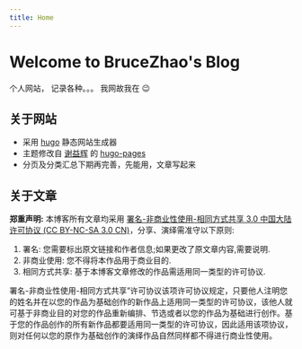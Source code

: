 ```yaml
---
title: Home
---
```



# Welcome to BruceZhao's Blog</h1>

个人网站， 记录各种。。。  我网故我在  :wink:

## 关于网站

- 采用 [hugo](https://gohugo.io) 静态网站生成器
- 主题修改自 [谢益辉](https://yihui.org) 的 [hugo-pages](https://paged.yihui.org)
- 分页及分类汇总下期再完善，先能用，文章写起来

## 关于文章

**郑重声明:** 本博客所有文章均采用 [署名-非商业性使用-相同方式共享 3.0 中国大陆许可协议 (CC BY-NC-SA 3.0 CN)](https://creativecommons.org/licenses/by-nc-sa/3.0/cn/)，分享、演绎需准守以下原则:

1. 署名: 您需要标出原文链接和作者信息;如果更改了原文章内容,需要说明.
2. 非商业使用: 您不得将本作品用于商业目的.
3. 相同方式共享: 基于本博客文章修改的作品需适用同一类型的许可协议.

署名-非商业性使用-相同方式共享”许可协议该项许可协议规定，只要他人注明您的姓名并在以您的作品为基础创作的新作品上适用同一类型的许可协议，该他人就可基于非商业目的对您的作品重新编排、节选或者以您的作品为基础进行创作。基于您的作品创作的所有新作品都要适用同一类型的许可协议，因此适用该项协议，则对任何以您的原作为基础创作的演绎作品自然同样都不得进行商业性使用。

